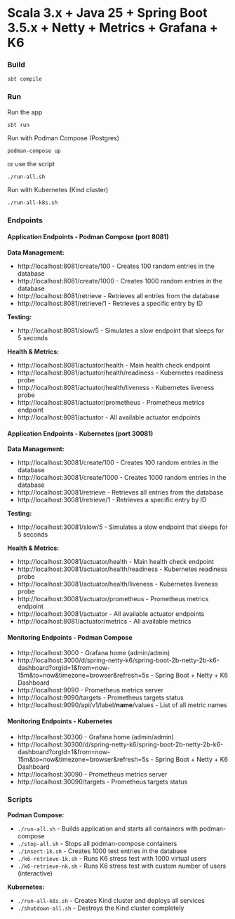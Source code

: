 # Scala 3.x + Java 25 + Spring Boot 3.5.x + Netty + Metrics + Grafana + K6

### Build

```
sbt compile
```

### Run

Run the app
```
sbt run
```

Run with Podman Compose (Postgres)
```
podman-compose up
```

or use the script
```
./run-all.sh
```

Run with Kubernetes (Kind cluster)
```
./run-all-k8s.sh
```

### Endpoints

#### Application Endpoints - Podman Compose (port 8081)

**Data Management:**
- http://localhost:8081/create/100 - Creates 100 random entries in the database
- http://localhost:8081/create/1000 - Creates 1000 random entries in the database
- http://localhost:8081/retrieve - Retrieves all entries from the database
- http://localhost:8081/retrieve/1 - Retrieves a specific entry by ID

**Testing:**
- http://localhost:8081/slow/5 - Simulates a slow endpoint that sleeps for 5 seconds

**Health & Metrics:**
- http://localhost:8081/actuator/health - Main health check endpoint
- http://localhost:8081/actuator/health/readiness - Kubernetes readiness probe
- http://localhost:8081/actuator/health/liveness - Kubernetes liveness probe
- http://localhost:8081/actuator/prometheus - Prometheus metrics endpoint
- http://localhost:8081/actuator - All available actuator endpoints

#### Application Endpoints - Kubernetes (port 30081)

**Data Management:**
- http://localhost:30081/create/100 - Creates 100 random entries in the database
- http://localhost:30081/create/1000 - Creates 1000 random entries in the database
- http://localhost:30081/retrieve - Retrieves all entries from the database
- http://localhost:30081/retrieve/1 - Retrieves a specific entry by ID

**Testing:**
- http://localhost:30081/slow/5 - Simulates a slow endpoint that sleeps for 5 seconds

**Health & Metrics:**
- http://localhost:30081/actuator/health - Main health check endpoint
- http://localhost:30081/actuator/health/readiness - Kubernetes readiness probe
- http://localhost:30081/actuator/health/liveness - Kubernetes liveness probe
- http://localhost:30081/actuator/prometheus - Prometheus metrics endpoint
- http://localhost:30081/actuator - All available actuator endpoints
- http://localhost:8081/actuator/metrics - All available metrics

#### Monitoring Endpoints - Podman Compose

- http://localhost:3000 - Grafana home (admin/admin)
- http://localhost:3000/d/spring-netty-k6/spring-boot-2b-netty-2b-k6-dashboard?orgId=1&from=now-15m&to=now&timezone=browser&refresh=5s - Spring Boot + Netty + K6 Dashboard
- http://localhost:9090 - Prometheus metrics server
- http://localhost:9090/targets - Prometheus targets status
- http://localhost:9090/api/v1/label/__name__/values - List of all metric names

#### Monitoring Endpoints - Kubernetes

- http://localhost:30300 - Grafana home (admin/admin)
- http://localhost:30300/d/spring-netty-k6/spring-boot-2b-netty-2b-k6-dashboard?orgId=1&from=now-15m&to=now&timezone=browser&refresh=5s - Spring Boot + Netty + K6 Dashboard
- http://localhost:30090 - Prometheus metrics server
- http://localhost:30090/targets - Prometheus targets status

### Scripts

**Podman Compose:**
- `./run-all.sh` - Builds application and starts all containers with podman-compose
- `./stop-all.sh` - Stops all podman-compose containers
- `./insert-1k.sh` - Creates 1000 test entries in the database
- `./k6-retrieve-1k.sh` - Runs K6 stress test with 1000 virtual users
- `./k6-retrieve-nk.sh` - Runs K6 stress test with custom number of users (interactive)

**Kubernetes:**
- `./run-all-k8s.sh` - Creates Kind cluster and deploys all services
- `./shutdown-all.sh` - Destroys the Kind cluster completely

